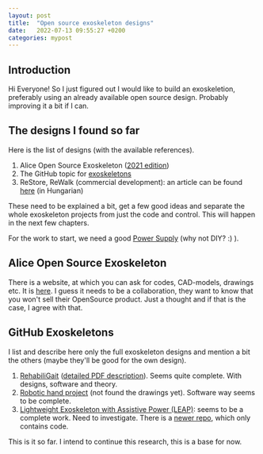 ```yaml
---
layout: post
title:  "Open source exoskeleton designs"
date:   2022-07-13 09:55:27 +0200
categories: mypost
---
```


## Introduction

Hi Everyone! So I just figured out I would like to build an exoskeletion, preferably using an already available open source design. Probably improving it a bit if I can.

## The designs I found so far

Here is the list of designs (with the available references).

1. Alice Open Source Exoskeleton ([2021 edition](https://hackaday.io/project/176681-alice-open-source-exoskeleton-2021-update))
2. The GitHub topic for [exoskeletons](https://github.com/topics/exoskeleton)
3. ReStore, ReWalk (commercial development): an article can be found [here](https://szentvincentrehab.hu/restore-rewalk-exoskeletonok-az-orvostudomanyban/) (in Hungarian)

These need to be explained a bit, get a few good ideas and separate the whole exoskeleton projects from just the code and control. This will happen in the next few chapters.

For the work to start, we need a good [Power Supply](https://www.instructables.com/Build-a-Variable-Lab-Bench-Power-Supply/?utm_source=newsletter&utm_medium=email) (why not DIY? :) ).

## Alice Open Source Exoskeleton

There is a website, at which you can ask for codes, CAD-models, drawings etc. It is [here](http://www.indi.global/aliceose). I guess it needs to be a collaboration, they want to know that you won't sell their OpenSource product. Just a thought and if that is the case, I agree with that.

## GitHub Exoskeletons

I list and describe here only the full exoskeleton designs and mention a bit the others (maybe they'll be good for the own design).

1. [RehabiliGait](https://www.adnanjafferjee.com/rehabiligait) ([detailed PDF description](https://www.adnanjafferjee.com/_files/ugd/1e1596_f6cb11e3ed6c41548b829d3b0e0802f6.pdf)). Seems quite complete. With designs, software and theory.
2. [Robotic hand project](https://github.com/morianrojas/Robotic-Hand-controlled-by-different-interfaces) (not found the drawings yet). Software way seems to be complete.
3. [Lightweight Exoskeleton with Assistive Power (LEAP)](https://github.com/ziteh/LEAP): seems to be a complete work. Need to investigate. There is a [newer repo](https://github.com/ziteh/LEAP-upper-limb), which only contains code.


This is it so far. I intend to continue this research, this is a base for now.
